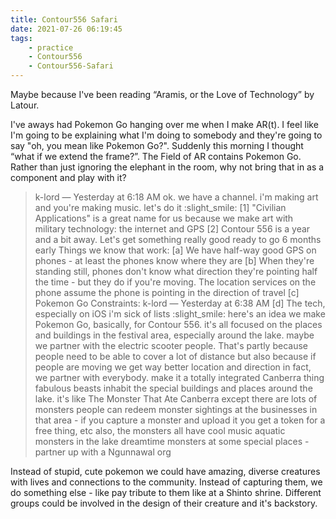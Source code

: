 ```yaml
---
title: Contour556 Safari
date: 2021-07-26 06:19:45
tags:
	- practice
	- Contour556
	- Contour556-Safari
---
```


Maybe because I've been reading “Aramis, or the Love of Technology” by Latour.

I've aways had Pokemon Go hanging over me when I make AR(t). I feel like I'm going to be explaining what I'm doing to somebody and they're going to say "oh, you mean like Pokemon Go?". Suddenly this morning I thought “what if we extend the frame?”. The Field of AR contains Pokemon Go. Rather than just ignoring the elephant in the room, why not bring that in as a component and play with it?

> k-lord — Yesterday at 6:18 AM
> ok. we have a channel. i'm making art and you're making music. let's do it :slight_smile:
> [1] "Civilian Applications" is a great name for us because we make art with military technology: the internet and GPS
> [2] Contour 556 is a year and a bit away. Let's get something really good ready to go 6 months early
> Things we know that work:
> [a] We have half-way good GPS on phones - at least the phones know where they are
> [b] When they're standing still, phones don't know what direction they're pointing half the time - but they do if you're moving. The location services on the phone assume the phone is pointing in the direction of travel
> [c] Pokemon Go
> Constraints:
> k-lord — Yesterday at 6:38 AM
> [d] The tech, especially on iOS
> i'm sick of lists :slight_smile: here's an idea
> we make Pokemon Go, basically, for Contour 556. it's all focused on the places and buildings in the festival area, especially around the lake. maybe we partner with the electric scooter people. That's partly because people need to be able to cover a lot of distance but also because if people are moving we get way better location and direction
> in fact, we partner with everybody. make it a totally integrated Canberra thing
> fabulous beasts inhabit the special buildings and places around the lake. it's like The Monster That Ate Canberra except there are lots of monsters
> people can redeem monster sightings at the businesses in that area - if you capture a monster and upload it you get a token for a free thing, etc
> also, the monsters all have cool music
> aquatic monsters in the lake
> dreamtime monsters at some special places - partner up with a Ngunnawal org

Instead of stupid, cute pokemon we could have amazing, diverse creatures with lives and connections to the community. Instead of capturing them, we do something else - like pay tribute to them like at a Shinto shrine. Different groups could be involved in the design of their creature and it's backstory.

<!-- k-lord — 07/25/2021
[3] Here's an idea. Everyone knows how to use Pokemon Go. It's the AR thing that serious artists and everyone else trying to progress AR tries to ignore. Suddenly this morning I thought “what if we extend the frame?”. The Field of AR contains Pokemon Go. Rather than just ignoring the elephant in the room, why not bring that in as a component and play with it?
we make Pokemon Go, basically, for Contour 556. it's all focused on the places and buildings in the festival area, especially around the lake. maybe we partner with the electric scooter people. That's partly because people need to be able to cover a lot of distance but also because if people are moving we get way better location and direction
in fact, we partner with everybody. make it a totally integrated Canberra thing
fabulous beasts inhabit the special buildings and places around the lake. it's like The Monster That Ate Canberra except there are lots of monsters
people can redeem monster sightings at the businesses in that area - if you capture a monster and upload it you get a token for a free thing, etc
also, the monsters all have cool music
aquatic monsters in the lake
dreamtime monsters at some special places - partner up with a Ngunnawal org -->
